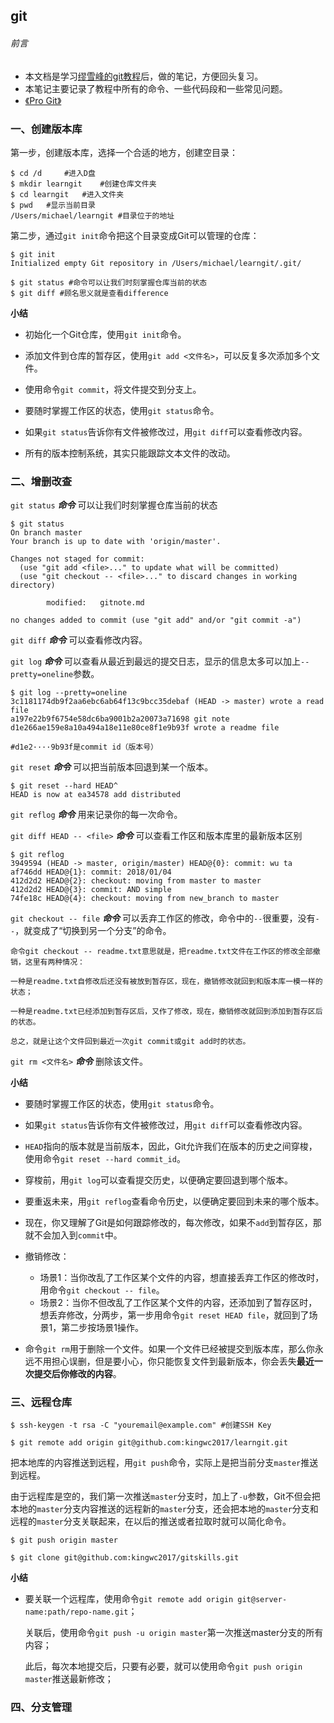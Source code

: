 ## git

###### 前言

- 本文档是学习[缪雪峰的git教程](http://t.cn/zQ6LFwE)后，做的笔记，方便回头复习。
- 本笔记主要记录了教程中所有的命令、一些代码段和一些常见问题。
- [《Pro Git》](http://dwz.cn/2Sm61P)



### 一、创建版本库

第一步，创建版本库，选择一个合适的地方，创建空目录：

```
$ cd /d		#进入D盘
$ mkdir learngit	#创建仓库文件夹
$ cd learngit	#进入文件夹
$ pwd	#显示当前目录
/Users/michael/learngit #目录位于的地址
```

第二步，通过`git init`命令把这个目录变成Git可以管理的仓库：

```
$ git init
Initialized empty Git repository in /Users/michael/learngit/.git/
```

```
$ git status #命令可以让我们时刻掌握仓库当前的状态
$ git diff #顾名思义就是查看difference
```

**小结**

- 初始化一个Git仓库，使用`git init`命令。
- 添加文件到仓库的暂存区，使用`git add <文件名>`，可以反复多次添加多个文件。
- 使用命令`git commit`，将文件提交到分支上。

- 要随时掌握工作区的状态，使用`git status`命令。
- 如果`git status`告诉你有文件被修改过，用`git diff`可以查看修改内容。
- 所有的版本控制系统，其实只能跟踪文本文件的改动。




### 二、增删改查

`git status`  ***命令***  可以让我们时刻掌握仓库当前的状态

```
$ git status
On branch master
Your branch is up to date with 'origin/master'.

Changes not staged for commit:
  (use "git add <file>..." to update what will be committed)
  (use "git checkout -- <file>..." to discard changes in working directory)

        modified:   gitnote.md

no changes added to commit (use "git add" and/or "git commit -a")

```

`git diff`  ***命令***  可以查看修改内容。

`git log`  ***命令***  可以查看从最近到最远的提交日志，显示的信息太多可以加上`--pretty=oneline`参数。

```
$ git log --pretty=oneline
3c1181174db9f2aa6ebc6ab64f13c9bcc35debaf (HEAD -> master) wrote a read file
a197e22b9f6754e58dc6ba9001b2a20073a71698 git note
d1e266ae159e8a10a494a18e11e80ce8f1e9b93f wrote a readme file

#d1e2····9b93f是commit id（版本号）
```

`git reset`  ***命令***  可以把当前版本回退到某一个版本。

```
$ git reset --hard HEAD^
HEAD is now at ea34578 add distributed
```

`git reflog`  ***命令***  用来记录你的每一次命令。

`git diff HEAD -- <file>`  ***命令***  可以查看工作区和版本库里的最新版本区别



```
$ git reflog
3949594 (HEAD -> master, origin/master) HEAD@{0}: commit: wu ta
af746dd HEAD@{1}: commit: 2018/01/04
412d2d2 HEAD@{2}: checkout: moving from master to master
412d2d2 HEAD@{3}: commit: AND simple
74fe18c HEAD@{4}: checkout: moving from new_branch to master
```

`git checkout -- file`  ***命令***  可以丢弃工作区的修改，命令中的`--`很重要，没有`--`，就变成了“切换到另一个分支”的命令。

```
命令git checkout -- readme.txt意思就是，把readme.txt文件在工作区的修改全部撤销，这里有两种情况：

一种是readme.txt自修改后还没有被放到暂存区，现在，撤销修改就回到和版本库一模一样的状态；

一种是readme.txt已经添加到暂存区后，又作了修改，现在，撤销修改就回到添加到暂存区后的状态。

总之，就是让这个文件回到最近一次git commit或git add时的状态。

```

`git rm <文件名>`  ***命令***  删除该文件。

**小结**

- 要随时掌握工作区的状态，使用`git status`命令。
- 如果`git status`告诉你有文件被修改过，用`git diff`可以查看修改内容。
- `HEAD`指向的版本就是当前版本，因此，Git允许我们在版本的历史之间穿梭，使用命令`git reset --hard commit_id`。
- 穿梭前，用`git log`可以查看提交历史，以便确定要回退到哪个版本。
- 要重返未来，用`git reflog`查看命令历史，以便确定要回到未来的哪个版本。
- 现在，你又理解了Git是如何跟踪修改的，每次修改，如果不`add`到暂存区，那就不会加入到`commit`中。
- 撤销修改：
  - 场景1：当你改乱了工作区某个文件的内容，想直接丢弃工作区的修改时，用命令`git checkout -- file`。
  - 场景2：当你不但改乱了工作区某个文件的内容，还添加到了暂存区时，想丢弃修改，分两步，第一步用命令`git reset HEAD file`，就回到了场景1，第二步按场景1操作。


- 命令`git rm`用于删除一个文件。如果一个文件已经被提交到版本库，那么你永远不用担心误删，但是要小心，你只能恢复文件到最新版本，你会丢失**最近一次提交后你修改的内容**。



### 三、远程仓库

```
$ ssh-keygen -t rsa -C "youremail@example.com" #创建SSH Key
```

```
$ git remote add origin git@github.com:kingwc2017/learngit.git
```

把本地库的内容推送到远程，用`git push`命令，实际上是把当前分支`master`推送到远程。

由于远程库是空的，我们第一次推送`master`分支时，加上了`-u`参数，Git不但会把本地的`master`分支内容推送的远程新的`master`分支，还会把本地的`master`分支和远程的`master`分支关联起来，在以后的推送或者拉取时就可以简化命令。

```
$ git push origin master
```

```
$ git clone git@github.com:kingwc2017/gitskills.git
```

**小结**

- 要关联一个远程库，使用命令`git remote add origin git@server-name:path/repo-name.git`；

  关联后，使用命令`git push -u origin master`第一次推送master分支的所有内容；

  此后，每次本地提交后，只要有必要，就可以使用命令`git push origin master`推送最新修改；



### 四、分支管理 

